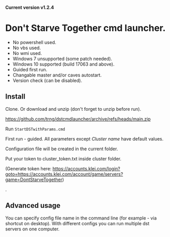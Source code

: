 **Current version v1.2.4**

# Don't Starve Together cmd launcher.

* No powershell used.
* No vbs used.
* No wmi used.
* Windows 7 unsupported (some patch needed).
* Windows 10 supported (build 17063 and above).
* Guided first run.
* Changable master and/or caves autostart.
* Version check (can be disabled).

## Install
Clone. Or download and unzip (don't forget to unzip before run).

https://github.com/trng/dstcmdlauncher/archive/refs/heads/main.zip

Run `StartDSTwithParams.cmd`

First run - guided. All parameters except *Cluster name* have default values.

Configuration file will be created in the current folder.

Put your token to cluster_token.txt inside cluster folder.

(Generate token here: https://accounts.klei.com/login?goto=https://accounts.klei.com/account/game/servers?game=DontStarveTogether)

.

## Advanced usage
You can specify config file name in the command line (for example - via shortcut on desktop).
With different configs you can run multiple dst servers on one computer.
